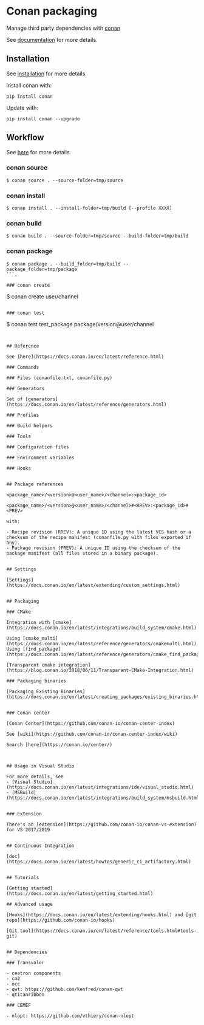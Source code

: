 # Conan packaging

Manage third party dependencies with [conan](https://conan.io/)

See [documentation](https://docs.conan.io/en/latest/) for more details.

## Installation

See [installation](https://docs.conan.io/en/latest/installation.html) for more details.

Install conan with:

```
pip install conan
```

Update with:

```
pip install conan --upgrade
```

## Workflow

See [here](https://bincrafters.github.io/2017/11/10/Updated-Conan-Package-Flow/) for more details

### conan source

```
$ conan source . --source-folder=tmp/source
```

### conan install

```
$ conan install . --install-folder=tmp/build [--profile XXXX]
```

### conan build

```
$ conan build . --source-folder=tmp/source --build-folder=tmp/build
```

### conan package

```
$ conan package . --build_folder=tmp/build --package_folder=tmp/package
```.

### conan create

```
$ conan create user/channel
```

### conan test

```
$ conan test test_package package/version@user/channel
```


## Reference
   
See [here](https://docs.conan.io/en/latest/reference.html)

### Commands

### Files (conanfile.txt, conanfile.py)	

### Generators

Set of [generators](https://docs.conan.io/en/latest/reference/generators.html)

### Profiles

### Build helpers

### Tools

### Configuration files

### Environment variables

### Hooks


## Package references

<package_name>/<version>@<user_name>/<channel>:<package_id>

<package_name>/<version>@<user_name>/<channel>#<RREV>:<package_id>#<PREV>

with:

- Recipe revision (RREV): A unique ID using the latest VCS hash or a checksum of the recipe manifest (conanfile.py with files exported if any).
- Package revision (PREV): A unique ID using the checksum of the package manifest (all files stored in a binary package).


## Settings

[Settings](https://docs.conan.io/en/latest/extending/custom_settings.html)


## Packaging

### CMake

Integration with [cmake](https://docs.conan.io/en/latest/integrations/build_system/cmake.html)

Using [cmake_multi](https://docs.conan.io/en/latest/reference/generators/cmakemulti.html)
Using [find_package](https://docs.conan.io/en/latest/reference/generators/cmake_find_package.html)

[Transparent cmake integration](https://blog.conan.io/2018/06/11/Transparent-CMake-Integration.html)

### Packaging binaries

[Packaging Existing Binaries](https://docs.conan.io/en/latest/creating_packages/existing_binaries.html)


### Conan center

[Conan Center](https://github.com/conan-io/conan-center-index)

See [wiki](https://github.com/conan-io/conan-center-index/wiki)

Search [here](https://conan.io/center/)



## Usage in Visual Studio

For more details, see
- [Visual Studio](https://docs.conan.io/en/latest/integrations/ide/visual_studio.html)
- [MSBuild](https://docs.conan.io/en/latest/integrations/build_system/msbuild.html)


### Extension

There's an [extension](https://github.com/conan-io/conan-vs-extension) for VS 2017/2019


## Continuous Integration

[doc](https://docs.conan.io/en/latest/howtos/generic_ci_artifactory.html)


## Tutorials

[Getting started](https://docs.conan.io/en/latest/getting_started.html)

## Advanced usage

[Hooks](https://docs.conan.io/en/latest/extending/hooks.html) and [git repo](https://github.com/conan-io/hooks)

[Git tool](https://docs.conan.io/en/latest/reference/tools.html#tools-git)


## Dependencies

### Transvalor

- ceetron components
- cm2
- occ
- qwt: https://github.com/kenfred/conan-qwt
- qtitanribbon

### CEMEF

- nlopt: https://github.com/vthiery/conan-nlopt

